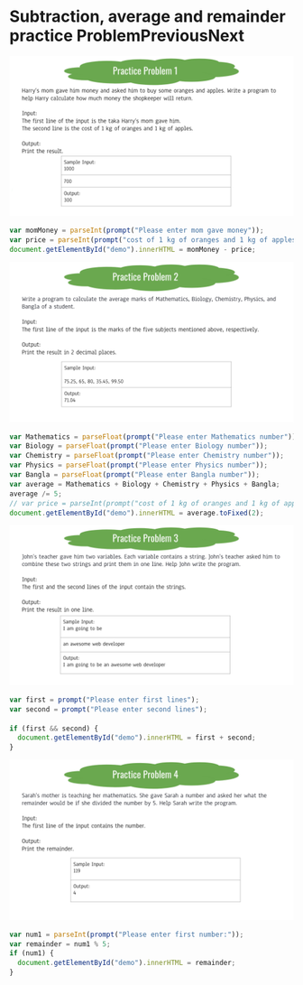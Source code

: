 # **Subtraction, average and remainder practice ProblemPreviousNext**

![Page 2.png](problem/Page%202.png)

```jsx
var momMoney = parseInt(prompt("Please enter mom gave money"));
var price = parseInt(prompt("cost of 1 kg of oranges and 1 kg of apples"));
document.getElementById("demo").innerHTML = momMoney - price;
```

![Page 3.png](problem/Page%203.png)

```jsx
var Mathematics = parseFloat(prompt("Please enter Mathematics number"));
var Biology = parseFloat(prompt("Please enter Biology number"));
var Chemistry = parseFloat(prompt("Please enter Chemistry number"));
var Physics = parseFloat(prompt("Please enter Physics number"));
var Bangla = parseFloat(prompt("Please enter Bangla number"));
var average = Mathematics + Biology + Chemistry + Physics + Bangla;
average /= 5;
// var price = parseInt(prompt("cost of 1 kg of oranges and 1 kg of apples"));
document.getElementById("demo").innerHTML = average.toFixed(2);
```

![Page 4.png](problem/Page%204.png)

```jsx
var first = prompt("Please enter first lines");
var second = prompt("Please enter second lines");

if (first && second) {
  document.getElementById("demo").innerHTML = first + second;
}
```

![Page 5.png](problem/Page%205.png)

```jsx
var num1 = parseInt(prompt("Please enter first number:"));
var remainder = num1 % 5;
if (num1) {
  document.getElementById("demo").innerHTML = remainder;
}
```
